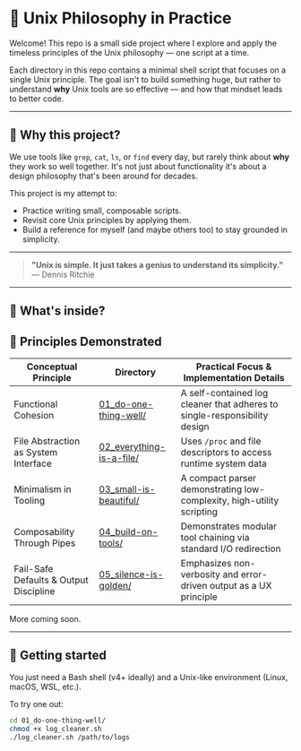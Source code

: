 # 🧠 Unix Philosophy in Practice 

Welcome! This repo is a small side project where I explore and apply the timeless principles of the Unix philosophy — one script at a time.

Each directory in this repo contains a minimal shell script that focuses on a single Unix principle. The goal isn't to build something huge, but rather to understand **why** Unix tools are so effective — and how that mindset leads to better code.

---

## 📌 Why this project?

We use tools like `grep`, `cat`, `ls`, or `find` every day, but rarely think about **why** they work so well together. It's not just about functionality it's about a design philosophy that's been around for decades.

This project is my attempt to:
- Practice writing small, composable scripts.
- Revisit core Unix principles by applying them.
- Build a reference for myself (and maybe others too) to stay grounded in simplicity.

---
> **"Unix is simple. It just takes a genius to understand its simplicity."**  
> — Dennis Ritchie
---

## 🧪 What's inside?

## 🧠 Principles Demonstrated

| Conceptual Principle                    | Directory                                              | Practical Focus & Implementation Details                                  |
|----------------------------------------|--------------------------------------------------------|---------------------------------------------------------------------------|
| Functional Cohesion                    | [01_do-one-thing-well/](./01_do-one-thing-well/)       | A self-contained log cleaner that adheres to single-responsibility design |
| File Abstraction as System Interface   | [02_everything-is-a-file/](./02_everything-is-a-file/) | Uses `/proc` and file descriptors to access runtime system data           |
| Minimalism in Tooling                  | [03_small-is-beautiful/](./03_small-is-beautiful/)     | A compact parser demonstrating low-complexity, high-utility scripting     |
| Composability Through Pipes            | [04_build-on-tools/](./04_build-on-tools/)             | Demonstrates modular tool chaining via standard I/O redirection           |
| Fail-Safe Defaults & Output Discipline | [05_silence-is-golden/](./05_silence-is-golden/)        | Emphasizes non-verbosity and error-driven output as a UX principle        |



More coming soon.

---

## 🚀 Getting started

You just need a Bash shell (v4+ ideally) and a Unix-like environment (Linux, macOS, WSL, etc.).

To try one out:

```bash
cd 01_do-one-thing-well/
chmod +x log_cleaner.sh
./log_cleaner.sh /path/to/logs
